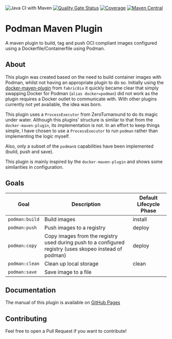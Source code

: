 ![Java CI with Maven](https://github.com/lexemmens/podman-maven-plugin/workflows/Java%20CI%20with%20Maven/badge.svg) [![Quality Gate Status](https://sonarcloud.io/api/project_badges/measure?project=lexemmens_podman-maven-plugin&metric=alert_status)](https://sonarcloud.io/dashboard?id=lexemmens_podman-maven-plugin) [![Coverage](https://sonarcloud.io/api/project_badges/measure?project=lexemmens_podman-maven-plugin&metric=coverage)](https://sonarcloud.io/dashboard?id=lexemmens_podman-maven-plugin) [![Maven Central](https://img.shields.io/maven-central/v/nl.lexemmens/podman-maven-plugin.svg?label=Maven%20Central)](https://search.maven.org/search?q=g:%22nl.lexemmens%22%20AND%20a:%22podman-maven-plugin%22)

# Podman Maven Plugin
A maven plugin to build, tag and push OCI compliant images configured using a Dockerfile/Containerfile using Podman.

## About
This plugin was created based on the need to build container images with Podman, whilst not having an appropriate plugin to do so. Initially
using the [docker-maven-plugin](https://github.com/fabric8io/docker-maven-plugin) from `fabric8io` it quickly became clear that simply swapping
Docker for Podman (`alias docker=podman`) did not work as the plugin requires a Docker outlet to communicate with. With other plugins currently 
not yet available, the idea was born.

This plugin uses a `ProcessExecutor` from ZeroTurnaround to do its magic under water. Although this plugins' structure is similar to that from the 
`docker-maven-plugin`, its implementation is not. In an effort to keep things simple, I have chosen to use a `ProcessExecutor` to run `podman` rather
than implementing the logic myself. 

Also, only a subset of the `podman`s capabilities have been implemented (build, push and save).

This plugin is mainly inspired by the `docker-maven-plugin` and shows some similarities in configuration.

## Goals
| Goal           | Description                                                                                             | Default Lifecycle Phase |
|----------------|---------------------------------------------------------------------------------------------------------| ----------------------- |
| `podman:build` | Build images                                                                                            | install                 | 
| `podman:push`  | Push images to a registry                                                                               | deploy                  |
| `podman:copy`  | Copy images from the registry used during push to a configured registry (uses skopeo instead of podman) | deploy                  |
| `podman:clean` | Clean up local storage                                                                                  | clean                   |
| `podman:save`  | Save image to a file                                                                                    |                         |

## Documentation
The manual of this plugin is available on [GitHub Pages](https://lexemmens.github.io/podman-maven-plugin/docs/index.html)

## Contributing
Feel free to open a Pull Request if you want to contribute!
